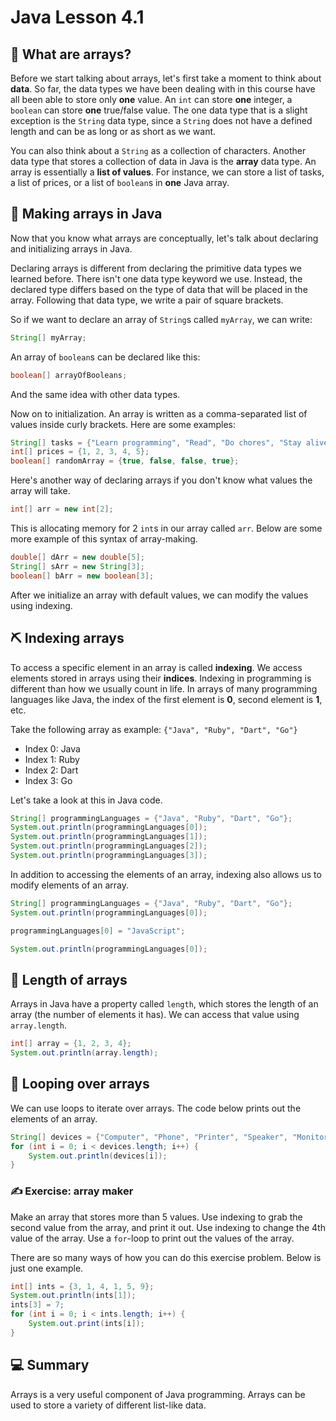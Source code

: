 # **Java Lesson 4.1**

## 🧮 What are arrays?

Before we start talking about arrays, let's first take a moment to think about **data**. So far, the data types we have been dealing with in this course have all been able to store only **one** value. An `int` can store **one** integer, a `boolean` can store **one** true/false value. The one data type that is a slight exception is the `String` data type, since a `String` does not have a defined length and can be as long or as short as we want.

You can also think about a `String` as a collection of characters. Another data type that stores a collection of data in Java is the **array** data type. An array is essentially a **list of values**. For instance, we can store a list of tasks, a list of prices, or a list of `boolean`s in **one** Java array.

## 🔗 Making arrays in Java

Now that you know what arrays are conceptually, let's talk about declaring and initializing arrays in Java.

Declaring arrays is different from declaring the primitive data types we learned before. There isn't one data type keyword we use. Instead, the declared type differs based on the type of data that will be placed in the array. Following that data type, we write a pair of square brackets.

So if we want to declare an array of `String`s called `myArray`, we can write:

```java
String[] myArray;
```

An array of `boolean`s can be declared like this:

```java
boolean[] arrayOfBooleans;
```

And the same idea with other data types.

Now on to initialization. An array is written as a comma-separated list of values inside curly brackets. Here are some examples:

```java
String[] tasks = {"Learn programming", "Read", "Do chores", "Stay alive"};
int[] prices = {1, 2, 3, 4, 5};
boolean[] randomArray = {true, false, false, true};
```

Here's another way of declaring arrays if you don't know what values the array will take.

```java
int[] arr = new int[2];
```

This is allocating memory for 2 `int`s in our array called `arr`. Below are some more example of this syntax of array-making.

```java
double[] dArr = new double[5];
String[] sArr = new String[3];
boolean[] bArr = new boolean[3];
```

After we initialize an array with default values, we can modify the values using indexing.

## ⛏ Indexing arrays

To access a specific element in an array is called **indexing**. We access elements stored in arrays using their **indices**. Indexing in programming is different than how we usually count in life. In arrays of many programming languages like Java, the index of the first element is **0**, second element is **1**, etc.

Take the following array as example: `{"Java", "Ruby", "Dart", "Go"}`

* Index 0: Java
* Index 1: Ruby
* Index 2: Dart
* Index 3: Go

Let's take a look at this in Java code.

```java
String[] programmingLanguages = {"Java", "Ruby", "Dart", "Go"};
System.out.println(programmingLanguages[0]);
System.out.println(programmingLanguages[1]);
System.out.println(programmingLanguages[2]);
System.out.println(programmingLanguages[3]);
```

In addition to accessing the elements of an array, indexing also allows us to modify elements of an array.

```java
String[] programmingLanguages = {"Java", "Ruby", "Dart", "Go"};
System.out.println(programmingLanguages[0]);

programmingLanguages[0] = "JavaScript";

System.out.println(programmingLanguages[0]);
```

## 📏 Length of arrays

Arrays in Java have a property called `length`, which stores the length of an array (the number of elements it has). We can access that value using `array.length`.

```java
int[] array = {1, 2, 3, 4};
System.out.println(array.length);
```

## 🔄 Looping over arrays

We can use loops to iterate over arrays. The code below prints out the elements of an array.

```java
String[] devices = {"Computer", "Phone", "Printer", "Speaker", "Monitor"};
for (int i = 0; i < devices.length; i++) {
    System.out.println(devices[i]);
}
```

### ✍ Exercise: array maker

Make an array that stores more than 5 values. Use indexing to grab the second value from the array, and print it out. Use indexing to change the 4th value of the array. Use a `for`-loop to print out the values of the array.

There are so many ways of how you can do this exercise problem. Below is just one example.

```java
int[] ints = {3, 1, 4, 1, 5, 9};
System.out.println(ints[1]);
ints[3] = 7;
for (int i = 0; i < ints.length; i++) {
    System.out.print(ints[i]);
}
```

## 💻 Summary

Arrays is a very useful component of Java programming. Arrays can be used to store a variety of different list-like data.
